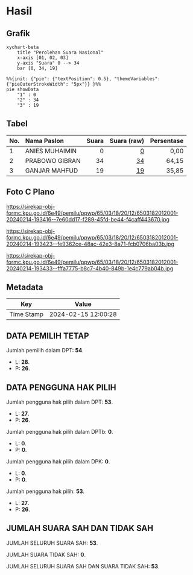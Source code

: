 # Hasil

## Grafik

```mermaid
xychart-beta
    title "Perolehan Suara Nasional"
    x-axis [01, 02, 03]
    y-axis "Suara" 0 --> 34
    bar [0, 34, 19]
```

```mermaid
%%{init: {"pie": {"textPosition": 0.5}, "themeVariables": {"pieOuterStrokeWidth": "5px"}} }%%
pie showData
    "1" : 0
    "2" : 34
    "3" : 19
```

## Tabel

| No. | Nama Paslon    | Suara | Suara (raw) | Persentase |
|:--- |:-------------- | -----:| -----------:| ----------:|
| 1   | ANIES MUHAIMIN | 0     | [0][p-1]    | 0,00       |
| 2   | PRABOWO GIBRAN | 34    | [34][p-2]   | 64,15      |
| 3   | GANJAR MAHFUD  | 19    | [19][p-3]   | 35,85      |


[p-1]: https://github.com/gigit-pemilu/pemilu-2024/blob/main/pilpres/hitung-suara/sub/65-kalimantan-utara/sub/03-nunukan/sub/18-krayan-timur/sub/2012-sinar-baru/sub/001-tps/sub/paslon-1.txt
[p-2]: https://github.com/gigit-pemilu/pemilu-2024/blob/main/pilpres/hitung-suara/sub/65-kalimantan-utara/sub/03-nunukan/sub/18-krayan-timur/sub/2012-sinar-baru/sub/001-tps/sub/paslon-2.txt
[p-3]: https://github.com/gigit-pemilu/pemilu-2024/blob/main/pilpres/hitung-suara/sub/65-kalimantan-utara/sub/03-nunukan/sub/18-krayan-timur/sub/2012-sinar-baru/sub/001-tps/sub/paslon-3.txt

## Foto C Plano

https://sirekap-obj-formc.kpu.go.id/6e49/pemilu/ppwp/65/03/18/20/12/6503182012001-20240214-193416--7e60dd17-f289-45fd-be44-f4caff443670.jpg

https://sirekap-obj-formc.kpu.go.id/6e49/pemilu/ppwp/65/03/18/20/12/6503182012001-20240214-193423--fe9362ce-48ac-42e3-8a71-fcb0706ba03b.jpg

https://sirekap-obj-formc.kpu.go.id/6e49/pemilu/ppwp/65/03/18/20/12/6503182012001-20240214-193433--fffa7775-b8c7-4b40-849b-1e4c779ab04b.jpg


## Metadata

| Key        | Value               |
| ---------- | ------------------- |
| Time Stamp | 2024-02-15 12:00:28 |


## DATA PEMILIH TETAP

Jumlah pemilih dalam DPT: **54**.
 * L: **28**.
 * P: **26**.

## DATA PENGGUNA HAK PILIH

Jumlah pengguna hak pilih dalam DPT: **53**.
 * L: **27**.
 * P: **26**.

Jumlah pengguna hak pilih dalam DPTb: **0**.
 * L: **0**.
 * P: **0**.

Jumlah pengguna hak pilih dalam DPK: **0**.
 * L: **0**.
 * P: **0**.

Jumlah pengguna hak pilih: **53**.
 * L: **27**.
 * P: **26**.

## JUMLAH SUARA SAH DAN TIDAK SAH

JUMLAH SELURUH SUARA SAH: **53**.

JUMLAH SUARA TIDAK SAH: **0**.

JUMLAH SELURUH SUARA SAH DAN SUARA TIDAK SAH: **53**.


